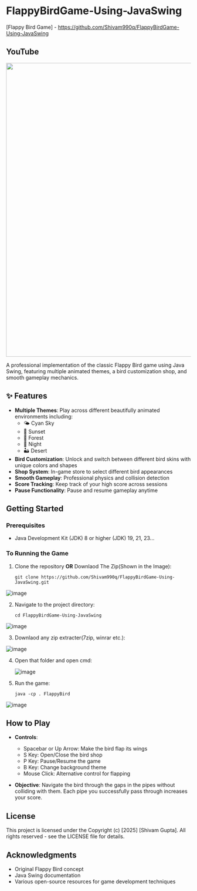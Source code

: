 # FlappyBirdGame-Using-JavaSwing

[Flappy Bird Game] - https://github.com/Shivam990q/FlappyBirdGame-Using-JavaSwing

## YouTube

<a href="https://www.youtube.com/watch?v=uYvtBpniwDc">
    <img src="https://img.youtube.com/vi/uYvtBpniwDc/0.jpg" width="800">
</a>


A professional implementation of the classic Flappy Bird game using Java Swing, featuring multiple animated themes, a bird customization shop, and smooth gameplay mechanics.

## ✨ Features

- **Multiple Themes**: Play across different beautifully animated environments including:
  - 🌤️ Cyan Sky
  - 🌇 Sunset
  - 🌳 Forest
  - 🌙 Night
  - 🏜️ Desert
- **Bird Customization**: Unlock and switch between different bird skins with unique colors and shapes
- **Shop System**: In-game store to select different bird appearances
- **Smooth Gameplay**: Professional physics and collision detection
- **Score Tracking**: Keep track of your high score across sessions
- **Pause Functionality**: Pause and resume gameplay anytime

## Getting Started

### Prerequisites
- Java Development Kit (JDK) 8 or higher (JDK) 19, 21, 23...

### To Running the Game

1. Clone the repository **OR** Downlaod The Zip(Shown in the Image):
   ```
   git clone https://github.com/Shivam990q/FlappyBirdGame-Using-JavaSwing.git
   ```
![image](https://github.com/user-attachments/assets/c7553458-3beb-49c4-ac25-5c0fb1ef4ba0)

2. Navigate to the project directory:
   ```
   cd FlappyBirdGame-Using-JavaSwing
   ```
![image](https://github.com/user-attachments/assets/077f7301-d8ef-4974-81b2-bcf3b9c4fcb7)

3. Downlaod any zip extracter(7zip, winrar etc.):
   
![image](https://github.com/user-attachments/assets/8018b9c9-eadf-40e8-a463-76e919171297)

4. Open that folder and open cmd:
   
   ![image](https://github.com/user-attachments/assets/0f67f6b0-d323-4776-85f3-995db4422825)

6. Run the game:
   ```
   java -cp . FlappyBird
   ```

![image](https://github.com/user-attachments/assets/7e7f940b-00d9-4e89-823f-14d2f390549b)


## How to Play

- **Controls**:
  - Spacebar or Up Arrow: Make the bird flap its wings
  - S Key: Open/Close the bird shop
  - P Key: Pause/Resume the game
  - B Key: Change background theme
  - Mouse Click: Alternative control for flapping

- **Objective**:
  Navigate the bird through the gaps in the pipes without colliding with them. Each pipe you successfully pass through increases your score.

## License

This project is licensed under the Copyright (c) [2025] [Shivam Gupta]. All rights reserved - see the LICENSE file for details.

## Acknowledgments

- Original Flappy Bird concept
- Java Swing documentation
- Various open-source resources for game development techniques
